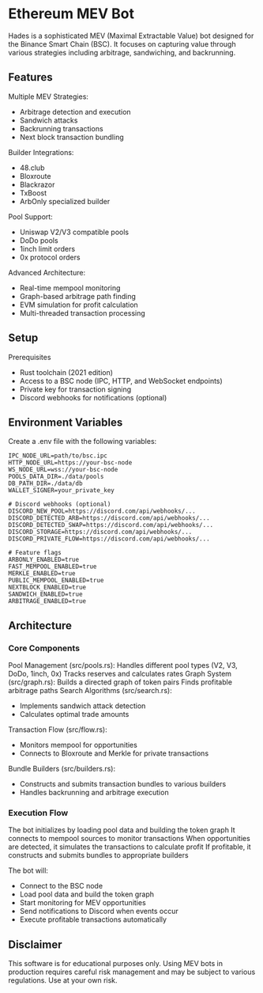 
# Ethereum MEV Bot
Hades is a sophisticated MEV (Maximal Extractable Value) bot designed for the Binance Smart Chain (BSC). It focuses on capturing value through various strategies including arbitrage, sandwiching, and backrunning.

## Features
Multiple MEV Strategies:
- Arbitrage detection and execution
- Sandwich attacks
- Backrunning transactions
- Next block transaction bundling

Builder Integrations:
- 48.club
- Bloxroute
- Blackrazor
- TxBoost
- ArbOnly specialized builder

Pool Support:
- Uniswap V2/V3 compatible pools
- DoDo pools
- 1inch limit orders
- 0x protocol orders

Advanced Architecture:
- Real-time mempool monitoring
- Graph-based arbitrage path finding
- EVM simulation for profit calculation
- Multi-threaded transaction processing

## Setup
Prerequisites
- Rust toolchain (2021 edition)
- Access to a BSC node (IPC, HTTP, and WebSocket endpoints)
- Private key for transaction signing
- Discord webhooks for notifications (optional)

## Environment Variables
Create a .env file with the following variables:

```
IPC_NODE_URL=path/to/bsc.ipc
HTTP_NODE_URL=https://your-bsc-node
WS_NODE_URL=wss://your-bsc-node
POOLS_DATA_DIR=./data/pools
DB_PATH_DIR=./data/db
WALLET_SIGNER=your_private_key

# Discord webhooks (optional)
DISCORD_NEW_POOL=https://discord.com/api/webhooks/...
DISCORD_DETECTED_ARB=https://discord.com/api/webhooks/...
DISCORD_DETECTED_SWAP=https://discord.com/api/webhooks/...
DISCORD_STORAGE=https://discord.com/api/webhooks/...
DISCORD_PRIVATE_FLOW=https://discord.com/api/webhooks/...

# Feature flags
ARBONLY_ENABLED=true
FAST_MEMPOOL_ENABLED=true
MERKLE_ENABLED=true
PUBLIC_MEMPOOL_ENABLED=true
NEXTBLOCK_ENABLED=true
SANDWICH_ENABLED=true
ARBITRAGE_ENABLED=true
```

## Architecture

### Core Components

Pool Management (src/pools.rs):
Handles different pool types (V2, V3, DoDo, 1inch, 0x)
Tracks reserves and calculates rates
Graph System (src/graph.rs):
Builds a directed graph of token pairs
Finds profitable arbitrage paths
Search Algorithms (src/search.rs):
- Implements sandwich attack detection
- Calculates optimal trade amounts

Transaction Flow (src/flow.rs):
- Monitors mempool for opportunities
- Connects to Bloxroute and Merkle for private transactions

Bundle Builders (src/builders.rs):
- Constructs and submits transaction bundles to various builders
- Handles backrunning and arbitrage execution

### Execution Flow
The bot initializes by loading pool data and building the token graph
It connects to mempool sources to monitor transactions
When opportunities are detected, it simulates the transactions to calculate profit
If profitable, it constructs and submits bundles to appropriate builders

The bot will:
- Connect to the BSC node
- Load pool data and build the token graph
- Start monitoring for MEV opportunities
- Send notifications to Discord when events occur
- Execute profitable transactions automatically

## Disclaimer
This software is for educational purposes only. Using MEV bots in production requires careful risk management and may be subject to various regulations. Use at your own risk.
